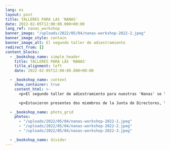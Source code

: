 ```yaml
---
lang: es
layout: post
title: TALLERES PARA LAS 'NANAS'
date: 2022-02-05T12:00:00.000+00:00
lang_ref: nanas_workshop
banner_image: "/uploads/2022/05/04/nanas-workshop-2022-2.jpeg"
banner_image_style: contain
banner_image_alt: El segundo taller de adiestramiento
redirect_from: []
content_blocks:
  - _bookshop_name: simple_header
    title: TALLERES PARA LAS 'NANAS'
    title_alignment: left
    date: 2022-02-05T12:00:00.000+00:00

  - _bookshop_name: content
    show_container: true
    content_html: >-
      <p>El segundo taller de adiestramiento para nuestras 'Nanas' se llevó a cabo el 5 de febrero. Durante esta segunda sesión, las participantes pudieron aprender destrezas importantes para su desempeño.</p>

      <p>Estuvieron presentes dos miembros de la Junta de Directores, las señoras Patricia Valentin y Maricarmen Alemany. El tercer taller se llevará a cabo el 26 de febrero y el cuarto y último taller será el 5 de marzo de 2022.</p>

  - _bookshop_name: photo_grid
    photos:
      - "/uploads/2022/05/04/nanas-workshop-2022-1.jpeg"
      - "/uploads/2022/05/04/nanas-workshop-2022-2.jpeg"
      - "/uploads/2022/05/04/nanas-workshop-2022-3.jpeg"

  - _bookshop_name: divider
---
```

